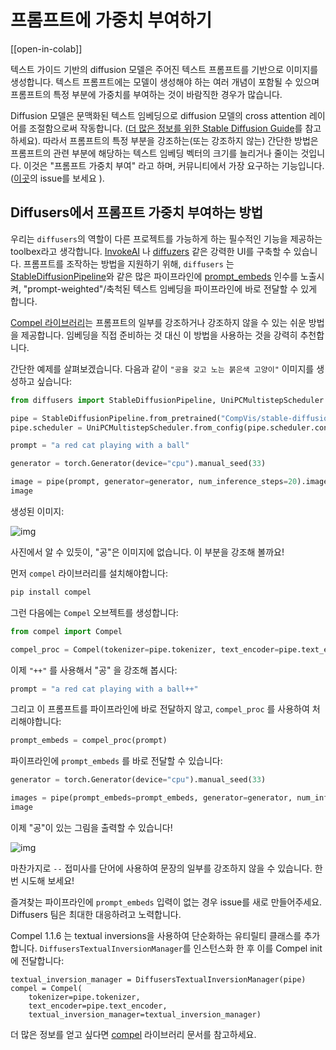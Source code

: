 <!--Copyright 2025 The HuggingFace Team. All rights reserved.

Licensed under the Apache License, Version 2.0 (the "License"); you may not use this file except in compliance with
the License. You may obtain a copy of the License at

http://www.apache.org/licenses/LICENSE-2.0

Unless required by applicable law or agreed to in writing, software distributed under the License is distributed on
an "AS IS" BASIS, WITHOUT WARRANTIES OR CONDITIONS OF ANY KIND, either express or implied. See the License for the
specific language governing permissions and limitations under the License.
-->

# 프롬프트에 가중치 부여하기

[[open-in-colab]]

텍스트 가이드 기반의 diffusion 모델은 주어진 텍스트 프롬프트를 기반으로 이미지를 생성합니다.
텍스트 프롬프트에는 모델이 생성해야 하는 여러 개념이 포함될 수 있으며 프롬프트의 특정 부분에 가중치를 부여하는 것이 바람직한 경우가 많습니다.

Diffusion 모델은 문맥화된 텍스트 임베딩으로 diffusion 모델의 cross attention 레이어를 조절함으로써 작동합니다.
([더 많은 정보를 위한 Stable Diffusion Guide](https://huggingface.co/docs/optimum-neuron/main/en/package_reference/modeling#stable-diffusion)를 참고하세요).
따라서 프롬프트의 특정 부분을 강조하는(또는 강조하지 않는) 간단한 방법은 프롬프트의 관련 부분에 해당하는 텍스트 임베딩 벡터의 크기를 늘리거나 줄이는 것입니다.
이것은 "프롬프트 가중치 부여" 라고 하며, 커뮤니티에서 가장 요구하는 기능입니다.([이곳](https://github.com/huggingface/diffusers/issues/2431)의 issue를 보세요 ).

## Diffusers에서 프롬프트 가중치 부여하는 방법

우리는 `diffusers`의 역할이 다른 프로젝트를 가능하게 하는 필수적인 기능을 제공하는 toolbex라고 생각합니다.
[InvokeAI](https://github.com/invoke-ai/InvokeAI) 나 [diffuzers](https://github.com/abhishekkrthakur/diffuzers) 같은 강력한 UI를 구축할 수 있습니다.
프롬프트를 조작하는 방법을 지원하기 위해, `diffusers` 는
[StableDiffusionPipeline](https://huggingface.co/docs/diffusers/v0.18.2/en/api/pipelines/stable_diffusion/text2img#diffusers.StableDiffusionPipeline)와 같은
많은 파이프라인에 [prompt_embeds](https://huggingface.co/docs/diffusers/v0.14.0/en/api/pipelines/stable_diffusion/text2img#diffusers.StableDiffusionPipeline.__call__.prompt_embeds)
인수를 노출시켜, "prompt-weighted"/축척된 텍스트 임베딩을 파이프라인에 바로 전달할 수 있게 합니다.

[Compel 라이브러리](https://github.com/damian0815/compel)는 프롬프트의 일부를 강조하거나 강조하지 않을 수 있는 쉬운 방법을 제공합니다.
임베딩을 직접 준비하는 것 대신 이 방법을 사용하는 것을 강력히 추천합니다.

간단한 예제를 살펴보겠습니다.
다음과 같이 `"공을 갖고 노는 붉은색 고양이"` 이미지를 생성하고 싶습니다:

```py
from diffusers import StableDiffusionPipeline, UniPCMultistepScheduler

pipe = StableDiffusionPipeline.from_pretrained("CompVis/stable-diffusion-v1-4")
pipe.scheduler = UniPCMultistepScheduler.from_config(pipe.scheduler.config)

prompt = "a red cat playing with a ball"

generator = torch.Generator(device="cpu").manual_seed(33)

image = pipe(prompt, generator=generator, num_inference_steps=20).images[0]
image
```

생성된 이미지:

![img](https://huggingface.co/datasets/hf-internal-testing/diffusers-images/resolve/main/compel/forest_0.png)

사진에서 알 수 있듯이, "공"은 이미지에 없습니다. 이 부분을 강조해 볼까요!

먼저 `compel` 라이브러리를 설치해야합니다:

```sh
pip install compel
```

그런 다음에는 `Compel` 오브젝트를 생성합니다:

```py
from compel import Compel

compel_proc = Compel(tokenizer=pipe.tokenizer, text_encoder=pipe.text_encoder)
```

이제 `"++"` 를 사용해서 "공" 을 강조해 봅시다:

```py
prompt = "a red cat playing with a ball++"
```

그리고 이 프롬프트를 파이프라인에 바로 전달하지 않고, `compel_proc` 를 사용하여 처리해야합니다:

```py
prompt_embeds = compel_proc(prompt)
```

파이프라인에 `prompt_embeds` 를 바로 전달할 수 있습니다:

```py
generator = torch.Generator(device="cpu").manual_seed(33)

images = pipe(prompt_embeds=prompt_embeds, generator=generator, num_inference_steps=20).images[0]
image
```

이제 "공"이 있는 그림을 출력할 수 있습니다!

![img](https://huggingface.co/datasets/hf-internal-testing/diffusers-images/resolve/main/compel/forest_1.png)

마찬가지로 `--` 접미사를 단어에 사용하여 문장의 일부를 강조하지 않을 수 있습니다. 한번 시도해 보세요!

즐겨찾는 파이프라인에 `prompt_embeds` 입력이 없는 경우 issue를 새로 만들어주세요.
Diffusers 팀은 최대한 대응하려고 노력합니다.

Compel 1.1.6 는 textual inversions을 사용하여 단순화하는 유티릴티 클래스를 추가합니다.
`DiffusersTextualInversionManager`를 인스턴스화 한 후 이를 Compel init에 전달합니다:

```
textual_inversion_manager = DiffusersTextualInversionManager(pipe)
compel = Compel(
    tokenizer=pipe.tokenizer,
    text_encoder=pipe.text_encoder,
    textual_inversion_manager=textual_inversion_manager)
```

더 많은 정보를 얻고 싶다면 [compel](https://github.com/damian0815/compel) 라이브러리 문서를 참고하세요.

